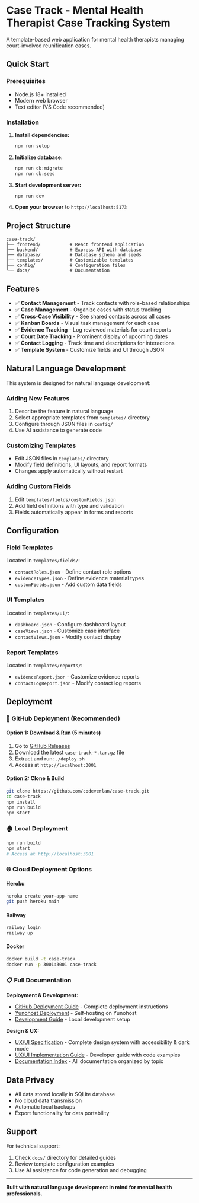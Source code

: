 # Case Track - Mental Health Therapist Case Tracking System

A template-based web application for mental health therapists managing court-involved reunification cases.

## Quick Start

### Prerequisites
- Node.js 18+ installed
- Modern web browser
- Text editor (VS Code recommended)

### Installation

1. **Install dependencies:**
   ```bash
   npm run setup
   ```

2. **Initialize database:**
   ```bash
   npm run db:migrate
   npm run db:seed
   ```

3. **Start development server:**
   ```bash
   npm run dev
   ```

4. **Open your browser** to `http://localhost:5173`

## Project Structure

```
case-track/
├── frontend/           # React frontend application
├── backend/            # Express API with database
├── database/           # Database schema and seeds
├── templates/          # Customizable templates
├── config/             # Configuration files
└── docs/               # Documentation
```

## Features

- ✅ **Contact Management** - Track contacts with role-based relationships
- ✅ **Case Management** - Organize cases with status tracking
- ✅ **Cross-Case Visibility** - See shared contacts across all cases
- ✅ **Kanban Boards** - Visual task management for each case
- ✅ **Evidence Tracking** - Log reviewed materials for court reports
- ✅ **Court Date Tracking** - Prominent display of upcoming dates
- ✅ **Contact Logging** - Track time and descriptions for interactions
- ✅ **Template System** - Customize fields and UI through JSON

## Natural Language Development

This system is designed for natural language development:

### Adding New Features
1. Describe the feature in natural language
2. Select appropriate templates from `templates/` directory
3. Configure through JSON files in `config/`
4. Use AI assistance to generate code

### Customizing Templates
- Edit JSON files in `templates/` directory
- Modify field definitions, UI layouts, and report formats
- Changes apply automatically without restart

### Adding Custom Fields
1. Edit `templates/fields/customFields.json`
2. Add field definitions with type and validation
3. Fields automatically appear in forms and reports

## Configuration

### Field Templates
Located in `templates/fields/`:
- `contactRoles.json` - Define contact role options
- `evidenceTypes.json` - Define evidence material types
- `customFields.json` - Add custom data fields

### UI Templates
Located in `templates/ui/`:
- `dashboard.json` - Configure dashboard layout
- `caseViews.json` - Customize case interface
- `contactViews.json` - Modify contact display

### Report Templates
Located in `templates/reports/`:
- `evidenceReport.json` - Customize evidence reports
- `contactLogReport.json` - Modify contact log reports

## Deployment

### 🚀 GitHub Deployment (Recommended)

#### Option 1: Download & Run (5 minutes)
1. Go to [GitHub Releases](https://github.com/codeverlan/case-track/releases)
2. Download the latest `case-track-*.tar.gz` file
3. Extract and run: `./deploy.sh`
4. Access at `http://localhost:3001`

#### Option 2: Clone & Build
```bash
git clone https://github.com/codeverlan/case-track.git
cd case-track
npm install
npm run build
npm start
```

### 🏠 Local Deployment
```bash
npm run build
npm start
# Access at http://localhost:3001
```

### 🌐 Cloud Deployment Options

#### Heroku
```bash
heroku create your-app-name
git push heroku main
```

#### Railway
```bash
railway login
railway up
```

#### Docker
```bash
docker build -t case-track .
docker run -p 3001:3001 case-track
```

### 📋 Full Documentation

**Deployment & Development:**
- [GitHub Deployment Guide](./GITHUB_DEPLOYMENT.md) - Complete deployment instructions
- [Yunohost Deployment](./YUNOHOST_DEPLOYMENT.md) - Self-hosting on Yunohost
- [Development Guide](./DEVELOPMENT.md) - Local development setup

**Design & UX:**
- [UX/UI Specification](./docs/UX-UI-SPECIFICATION.md) - Complete design system with accessibility & dark mode
- [UX/UI Implementation Guide](./docs/UX-UI-IMPLEMENTATION-GUIDE.md) - Developer guide with code examples
- [Documentation Index](./docs/README.md) - All documentation organized by topic

## Data Privacy

- All data stored locally in SQLite database
- No cloud data transmission
- Automatic local backups
- Export functionality for data portability

## Support

For technical support:
1. Check `docs/` directory for detailed guides
2. Review template configuration examples
3. Use AI assistance for code generation and debugging

---

**Built with natural language development in mind for mental health professionals.**